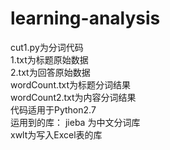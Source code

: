 # learning-analysis
cut1.py为分词代码<br />
1.txt为标题原始数据<br />
2.txt为回答原始数据<br />
wordCount.txt为标题分词结果<br />
wordCount2.txt为内容分词结果<br />
代码适用于Python2.7<br />
运用到的库：
jieba 为中文分词库<br />
xwlt为写入Excel表的库
